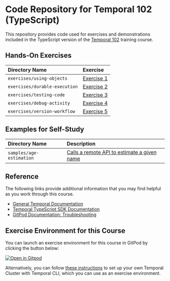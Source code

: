 # Code Repository for Temporal 102 (TypeScript)
This repository provides code used for exercises and demonstrations
included in the TypeScript version of the 
[Temporal 102](https://learn.temporal.io/courses/temporal_102) 
training course.

## Hands-On Exercises

Directory Name                     | Exercise
:--------------------------------- | :-------------------------------------------------------
`exercises/using-objects`          | [Exercise 1](exercises/using-objects/README.md)
`exercises/durable-execution`      | [Exercise 2](exercises/durable-execution/README.md)
`exercises/testing-code`           | [Exercise 3](exercises/testing-code/README.md)
`exercises/debug-activity`         | [Exercise 4](exercises/debug-activity/README.md)
`exercises/version-workflow`       | [Exercise 5](exercises/version-workflow/README.md)


## Examples for Self-Study
Directory Name                         | Description
:------------------------------------- | :----------------------------------------------------------------------------------
`samples/age-estimation`               | [Calls a remote API to estimate a given name](samples/age-estimation)


## Reference
The following links provide additional information that you may find helpful as you work through this course.
* [General Temporal Documentation](https://docs.temporal.io/)
* [Temporal TypeScript SDK Documentation](https://pkg.go.dev/go.temporal.io/sdk)
* [GitPod Documentation: Troubleshooting](https://www.gitpod.io/docs/troubleshooting)


## Exercise Environment for this Course
You can launch an exercise environment for this course in GitPod by 
clicking the button below:

[![Open in Gitpod](https://gitpod.io/button/open-in-gitpod.svg)](https://gitpod.io/#https://github.com/temporalio/edu-102-typescript-code)

Alternatively, you can follow 
[these instructions](https://learn.temporal.io/getting_started/typescript/dev_environment/) to 
set up your own Temporal Cluster with Temporal CLI, which you can use as an exercise environment.

